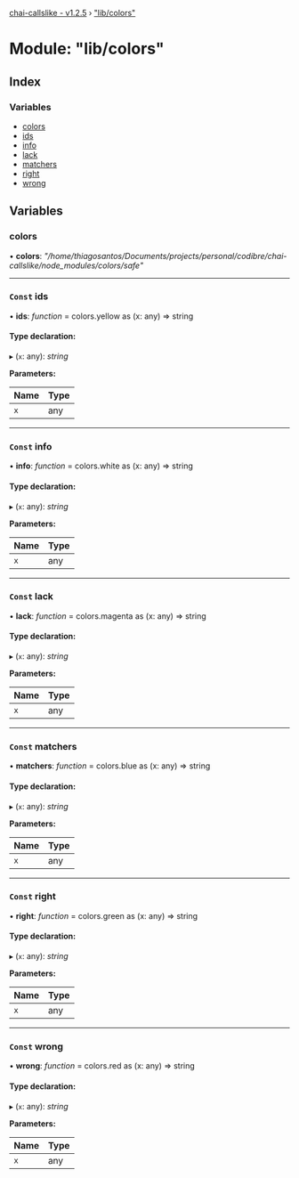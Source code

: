 [chai-callslike - v1.2.5](../README.md) › ["lib/colors"](_lib_colors_.md)

# Module: "lib/colors"

## Index

### Variables

* [colors](_lib_colors_.md#colors)
* [ids](_lib_colors_.md#const-ids)
* [info](_lib_colors_.md#const-info)
* [lack](_lib_colors_.md#const-lack)
* [matchers](_lib_colors_.md#const-matchers)
* [right](_lib_colors_.md#const-right)
* [wrong](_lib_colors_.md#const-wrong)

## Variables

###  colors

• **colors**: *"/home/thiagosantos/Documents/projects/personal/codibre/chai-callslike/node_modules/colors/safe"*

___

### `Const` ids

• **ids**: *function* = colors.yellow as (x: any) => string

#### Type declaration:

▸ (`x`: any): *string*

**Parameters:**

Name | Type |
------ | ------ |
`x` | any |

___

### `Const` info

• **info**: *function* = colors.white as (x: any) => string

#### Type declaration:

▸ (`x`: any): *string*

**Parameters:**

Name | Type |
------ | ------ |
`x` | any |

___

### `Const` lack

• **lack**: *function* = colors.magenta as (x: any) => string

#### Type declaration:

▸ (`x`: any): *string*

**Parameters:**

Name | Type |
------ | ------ |
`x` | any |

___

### `Const` matchers

• **matchers**: *function* = colors.blue as (x: any) => string

#### Type declaration:

▸ (`x`: any): *string*

**Parameters:**

Name | Type |
------ | ------ |
`x` | any |

___

### `Const` right

• **right**: *function* = colors.green as (x: any) => string

#### Type declaration:

▸ (`x`: any): *string*

**Parameters:**

Name | Type |
------ | ------ |
`x` | any |

___

### `Const` wrong

• **wrong**: *function* = colors.red as (x: any) => string

#### Type declaration:

▸ (`x`: any): *string*

**Parameters:**

Name | Type |
------ | ------ |
`x` | any |
